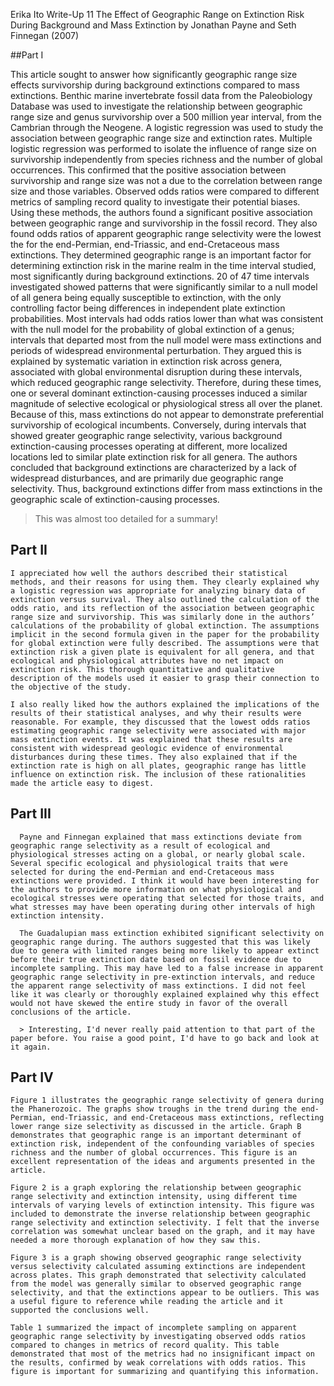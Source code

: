 Erika Ito
Write-Up 11
The Effect of Geographic Range on Extinction Risk During Background and Mass Extinction
by Jonathan Payne and Seth Finnegan (2007)

##Part I

This article sought to answer how significantly geographic range size effects survivorship during background extinctions compared to mass extinctions. Benthic marine invertebrate fossil data from the Paleobiology Database was used to investigate the relationship between geographic range size and genus survivorship over a 500 million year interval, from the Cambrian through the Neogene. A logistic regression was used to study the association between geographic range size and extinction rates. Multiple logistic regression was performed to isolate the influence of range size on survivorship independently from species richness and the number of global occurrences. This confirmed that the positive association between survivorship and range size was not a due to the correlation between range size and those variables. Observed odds ratios were compared to different metrics of sampling record quality to investigate their potential biases. Using these methods, the authors found a significant positive association between geographic range and survivorship in the fossil record. They also found odds ratios of apparent geographic range selectivity were the lowest the for the end-Permian, end-Triassic, and end-Cretaceous mass extinctions. They determined geographic range is an important factor for determining extinction risk in the marine realm in the time interval studied, most significantly during background extinctions. 20 of 47 time intervals investigated showed patterns that were significantly similar to a null model of all genera being equally susceptible to extinction, with the only controlling factor being differences in independent plate extinction probabilities. Most intervals had odds ratios lower than what was consistent with the null model for the probability of global extinction of a genus; intervals that departed most from the null model were mass extinctions and periods of widespread environmental perturbation. They argued this is explained by systematic variation in extinction risk across genera, associated with global environmental disruption during these intervals, which reduced geographic range selectivity. Therefore, during these times, one or several dominant extinction-causing processes induced a similar magnitude of selective ecological or physiological stress all over the planet. Because of this, mass extinctions do not appear to demonstrate preferential survivorship of ecological incumbents. Conversely, during intervals that showed greater geographic range selectivity, various background extinction-causing processes operating at different, more localized locations led to similar plate extinction risk for all genera. The authors concluded that background extinctions are characterized by a lack of widespread disturbances, and are primarily due geographic range selectivity. Thus, background extinctions differ from mass extinctions in the geographic scale of extinction-causing processes. 

> This was almost too detailed for a summary!

## Part II

	I appreciated how well the authors described their statistical methods, and their reasons for using them. They clearly explained why a logistic regression was appropriate for analyzing binary data of extinction versus survival. They also outlined the calculation of the odds ratio, and its reflection of the association between geographic range size and survivorship. This was similarly done in the authors’ calculations of the probability of global extinction. The assumptions implicit in the second formula given in the paper for the probability for global extinction were fully described. The assumptions were that extinction risk a given plate is equivalent for all genera, and that ecological and physiological attributes have no net impact on extinction risk. This thorough quantitative and qualitative description of the models used it easier to grasp their connection to the objective of the study.
	
	I also really liked how the authors explained the implications of the results of their statistical analyses, and why their results were reasonable. For example, they discussed that the lowest odds ratios estimating geographic range selectivity were associated with major mass extinction events. It was explained that these results are consistent with widespread geologic evidence of environmental disturbances during these times. They also explained that if the extinction rate is high on all plates, geographic range has little influence on extinction risk. The inclusion of these rationalities made the article easy to digest.
	
## Part III

      Payne and Finnegan explained that mass extinctions deviate from geographic range selectivity as a result of ecological and physiological stresses acting on a global, or nearly global scale. Several specific ecological and physiological traits that were selected for during the end-Permian and end-Cretaceous mass extinctions were provided. I think it would have been interesting for the authors to provide more information on what physiological and ecological stresses were operating that selected for those traits, and what stresses may have been operating during other intervals of high extinction intensity. 
      
      The Guadalupian mass extinction exhibited significant selectivity on geographic range during. The authors suggested that this was likely due to genera with limited ranges being more likely to appear extinct before their true extinction date based on fossil evidence due to incomplete sampling. This may have led to a false increase in apparent geographic range selectivity in pre-extinction intervals, and reduce the apparent range selectivity of mass extinctions. I did not feel like it was clearly or thoroughly explained explained why this effect would not have skewed the entire study in favor of the overall conclusions of the article.
      
      > Interesting, I'd never really paid attention to that part of the paper before. You raise a good point, I'd have to go back and look at it again.
      
## Part IV

	Figure 1 illustrates the geographic range selectivity of genera during the Phanerozoic. The graphs show troughs in the trend during the end-Permian, end-Triassic, and end-Cretaceous mass extinctions, reflecting lower range size selectivity as discussed in the article. Graph B demonstrates that geographic range is an important determinant of extinction risk, independent of the confounding variables of species richness and the number of global occurrences. This figure is an excellent representation of the ideas and arguments presented in the article.
	
	Figure 2 is a graph exploring the relationship between geographic range selectivity and extinction intensity, using different time intervals of varying levels of extinction intensity. This figure was included to demonstrate the inverse relationship between geographic range selectivity and extinction selectivity. I felt that the inverse correlation was somewhat unclear based on the graph, and it may have needed a more thorough explanation of how they saw this.
	
	Figure 3 is a graph showing observed geographic range selectivity versus selectivity calculated assuming extinctions are independent across plates. This graph demonstrated that selectivity calculated from the model was generally similar to observed geographic range selectivity, and that the extinctions appear to be outliers. This was a useful figure to reference while reading the article and it supported the conclusions well. 
	
	Table 1 summarized the impact of incomplete sampling on apparent geographic range selectivity by investigating observed odds ratios compared to changes in metrics of record quality. This table demonstrated that most of the metrics had no insignificant impact on the results, confirmed by weak correlations with odds ratios. This figure is important for summarizing and quantifying this information.
